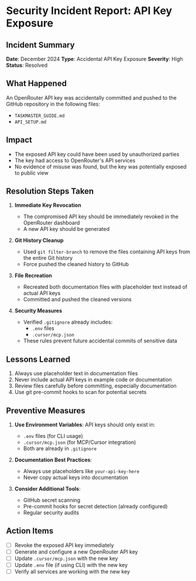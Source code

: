 # Security Incident Report: API Key Exposure

## Incident Summary

**Date**: December 2024
**Type**: Accidental API Key Exposure
**Severity**: High
**Status**: Resolved

## What Happened

An OpenRouter API key was accidentally committed and pushed to the GitHub repository in the following files:

- `TASKMASTER_GUIDE.md`
- `API_SETUP.md`

## Impact

- The exposed API key could have been used by unauthorized parties
- The key had access to OpenRouter's API services
- No evidence of misuse was found, but the key was potentially exposed to public view

## Resolution Steps Taken

1. **Immediate Key Revocation**
   - The compromised API key should be immediately revoked in the OpenRouter dashboard
   - A new API key should be generated

2. **Git History Cleanup**
   - Used `git filter-branch` to remove the files containing API keys from the entire Git history
   - Force pushed the cleaned history to GitHub

3. **File Recreation**
   - Recreated both documentation files with placeholder text instead of actual API keys
   - Committed and pushed the cleaned versions

4. **Security Measures**
   - Verified `.gitignore` already includes:
     - `.env` files
     - `.cursor/mcp.json`
   - These rules prevent future accidental commits of sensitive data

## Lessons Learned

1. Always use placeholder text in documentation files
2. Never include actual API keys in example code or documentation
3. Review files carefully before committing, especially documentation
4. Use git pre-commit hooks to scan for potential secrets

## Preventive Measures

1. **Use Environment Variables**: API keys should only exist in:
   - `.env` files (for CLI usage)
   - `.cursor/mcp.json` (for MCP/Cursor integration)
   - Both are already in `.gitignore`

2. **Documentation Best Practices**:
   - Always use placeholders like `your-api-key-here`
   - Never copy actual keys into documentation

3. **Consider Additional Tools**:
   - GitHub secret scanning
   - Pre-commit hooks for secret detection (already configured)
   - Regular security audits

## Action Items

- [ ] Revoke the exposed API key immediately
- [ ] Generate and configure a new OpenRouter API key
- [ ] Update `.cursor/mcp.json` with the new key
- [ ] Update `.env` file (if using CLI) with the new key
- [ ] Verify all services are working with the new key
